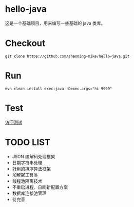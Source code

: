 # hello-java

这是一个基础项目，用来编写一些基础的 java 类库。

# Checkout

`git clone https://github.com/zhaoming-mike/hello-java.git`

# Run

`mvn clean install exec:java -Dexec.args="hi 9999"`

# Test

[访问测试](http://localhost:9999/hi?github.com=http://github.com "access github.com")

# TODO LIST

* JSON 编解码处理框架
* 日期字符串处理
* 好用的排序算法框架
* 加解密工具类
* 线程池隔离技术
* 不重启进程，自刷新配置方案
* 数据库连接池管理
* 待完善
